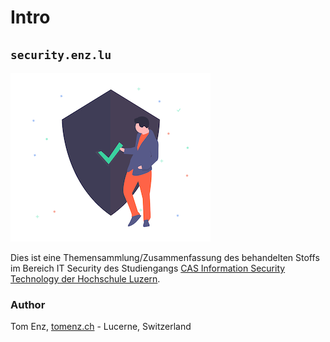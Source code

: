 # Intro

## `security.enz.lu`

![](.gitbook/assets/undraw_security_on_ff2u.png)

Dies ist eine Themensammlung/Zusammenfassung des behandelten Stoffs im Bereich IT Security des Studiengangs [CAS Information Security Technology der Hochschule Luzern](https://www.hslu.ch/de-ch/informatik/weiterbildung/information-security-and-privacy/cas-information-security-technology/). 

### Author

Tom Enz, [tomenz.ch](https://tomenz.ch) - Lucerne, Switzerland



